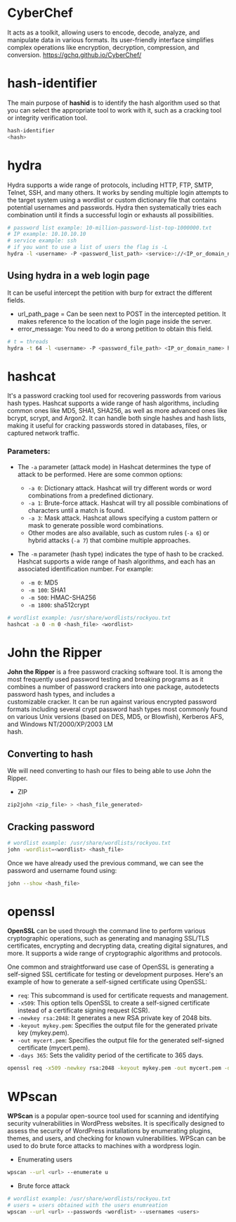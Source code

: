 # CyberChef
It acts as a toolkit, allowing users to encode, decode, analyze, and manipulate data in various formats. Its user-friendly interface simplifies complex operations like encryption, decryption, compression, and conversion.
https://gchq.github.io/CyberChef/

# hash-identifier
The main purpose of **hashid** is to identify the hash algorithm used so that you can select the appropriate tool to work with it, such as a cracking tool or integrity verification tool.
```bash
hash-identifier
<hash>
```

# hydra
Hydra supports a wide range of protocols, including HTTP, FTP, SMTP, Telnet, SSH, and many others. It works by sending multiple login attempts to the target system using a wordlist or custom dictionary file that contains potential usernames and passwords. Hydra then systematically tries each combination until it finds a successful login or exhausts all possibilities.
```bash
# password list example: 10-million-password-list-top-1000000.txt
# IP example: 10.10.10.10
# service example: ssh
# if you want to use a list of users the flag is -L
hydra -l <username> -P <password_list_path> <service>://<IP_or_domain_name> 
```

## Using hydra in a web login page
It can be useful intercept the petition with burp for extract the different fields. 
- url_path_page = Can be seen next to POST in the intercepted petition. It makes reference to the location of the login page inside the server.
- error_message: You need to do a wrong petition to obtain this field.
```bash
# t = threads
hydra -t 64 -l <username> -P <password_file_path> <IP_or_domain_name> http-post-form "<url_path_page>:username=<username>&password=^PASS^:<error_message>"
```
# hashcat
It's a password cracking tool used for recovering passwords from various hash types. Hashcat supports a wide range of hash algorithms, including common ones like MD5, SHA1, SHA256, as well as more advanced ones like bcrypt, scrypt, and Argon2. It can handle both single hashes and hash lists, making it useful for cracking passwords stored in databases, files, or captured network traffic.
### Parameters:
- The `-a` parameter (attack mode) in Hashcat determines the type of attack to be performed. Here are some common options:

	- `-a 0`: Dictionary attack. Hashcat will try different words or word combinations from a predefined dictionary.
	- `-a 1`: Brute-force attack. Hashcat will try all possible combinations of characters until a match is found.
	- `-a 3`: Mask attack. Hashcat allows specifying a custom pattern or mask to generate possible word combinations.
	- Other modes are also available, such as custom rules (`-a 6`) or hybrid attacks (`-a 7`) that combine multiple approaches.

- The `-m` parameter (hash type) indicates the type of hash to be cracked. Hashcat supports a wide range of hash algorithms, and each has an associated identification number. For example:

	- `-m 0`: MD5
	- `-m 100`: SHA1
	- `-m 500`: HMAC-SHA256
	- `-m 1800`: sha512crypt

```bash
# wordlist example: /usr/share/wordlists/rockyou.txt
hashcat -a 0 -m 0 <hash_file> <wordlist>
```
# John the Ripper
**John the Ripper** is a free password cracking software tool. It is among the  most frequently used password testing and breaking programs as it combines a number of  password crackers into one package, autodetects password hash types, and includes a  
customizable cracker. It can be run against various encrypted password formats  including several crypt password hash types most commonly found on various Unix  versions (based on DES, MD5, or Blowfish), Kerberos AFS, and Windows NT/2000/XP/2003 LM  
hash.

## Converting to hash
We will need converting to hash our files to being able to use John the Ripper.
- ZIP 
```bash
zip2john <zip_file> > <hash_file_generated>
```


## Cracking password

```bash
# wordlist example: /usr/share/wordlists/rockyou.txt
john -wordlist=<wordlist> <hash_file>
```
Once we have already used the previous command, we can see the password and username found using:
```bash
john --show <hash_file>
```

# openssl
**OpenSSL** can be used through the command line to perform various cryptographic operations, such as generating and managing SSL/TLS certificates, encrypting and decrypting data, creating digital signatures, and more. It supports a wide range of cryptographic algorithms and protocols.

One common and straightforward use case of OpenSSL is generating a self-signed SSL certificate for testing or development purposes. Here's an example of how to generate a self-signed certificate using OpenSSL:

- `req`: This subcommand is used for certificate requests and management.
- `-x509`: This option tells OpenSSL to create a self-signed certificate instead of a certificate signing request (CSR).
- `-newkey rsa:2048`: It generates a new RSA private key of 2048 bits.
- `-keyout mykey.pem`: Specifies the output file for the generated private key (mykey.pem).
- `-out mycert.pem`: Specifies the output file for the generated self-signed certificate (mycert.pem).
- `-days 365`: Sets the validity period of the certificate to 365 days.
```bash
openssl req -x509 -newkey rsa:2048 -keyout mykey.pem -out mycert.pem -days 365
```

# WPscan
**WPScan** is a popular open-source tool used for scanning and identifying security vulnerabilities in WordPress websites. It is specifically designed to assess the security of WordPress installations by enumerating plugins, themes, and users, and checking for known vulnerabilities. WPScan can be used to do brute force attacks to machines with a wordpress login.
- Enumerating users
```bash
wpscan --url <url> --enumerate u
```
- Brute force attack
```bash
# wordlist example: /usr/share/wordlists/rockyou.txt
# users = users obtained with the users enumreation
wpscan --url <url> --passwords <wordlist> --usernames <users>
```